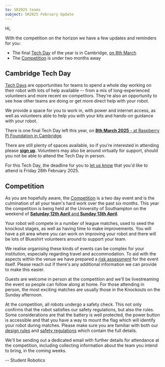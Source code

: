 ```yaml
---
to: SR2025 teams
subject: SR2025 February Update
---
```


Hi,

With the competition on the horizon we have a few updates and reminders for you:

* The final [Tech Day][tech-days] of the year is in Cambridge, [on 8th March][cambridge-tech-day-march]
* The [Competition][programme-competition] is under two months away

## Cambridge Tech Day

[Tech Days][tech-days] are opportunities for teams to spend a whole day working on their robot with lots of help available -- from a mix of long-experienced volunteers and more recent ex-competitors. They're also an opportunity to see how other teams are doing or get more direct help with your robot.

We provide a space for you to work in, with power and internet access, as well as volunteers able to help you with your kits and hands-on guidance with your robot.

There is one final Tech Day left this year, on [**8th March 2025** - at Raspberry Pi Foundation in Cambridge][cambridge-tech-day-march].

There are still plenty of spaces available, so if you're interested in attending please **[sign up][tech-day-signup]**.
Volunteers may also be around virtually for support, should you not be able to attend the Tech Day in person.

For this Tech Day, the deadline for you to [let us know][tech-day-signup] that you'd like to attend is Friday 28th February 2025.

## Competition

As you are hopefully aware, the [Competition][programme-competition] is a two day event and is the culmination of all your team's hard work over the past six months.
This year the competition is being held at the University of Southampton on the weekend of [**Saturday 12th April** and **Sunday 13th April**][competition-event].

Your robot will compete in a number of league matches, used to seed the knockout stages, as well as having time to make improvements.
You will have a pit area where you can work on improving your robot and there will be lots of Blueshirt volunteers around to support your team.

We realise organising these kinds of events can be complex for your institution, especially regarding travel and accommodation.
To aid with the aspects within the venue we have prepared a [risk assessment][competition-risk-assessment] for the event itself.
Please reach out if there's any additional information we can provide to make this easier.

Guests are welcome in person at the competition and we'll be livestreaming the event so people can follow along at home.
For those attending in person, the most exciting matches are usually those in the Knockouts on the Sunday afternoon.

At the competition, all robots undergo a safety check.
This not only confirms that the robot satisfies our safety regulations, but also the rules.
Some considerations are that the battery is well protected, the power button is accessible and that you have a way to mount the flag which will identify your robot during matches.
Please make sure you are familiar with both our [design rules][design-rules] and [safety regulations][safety-regulations] which contain the full details.

We'll be sending out a dedicated email with further details for attendance at the competition, including collecting information about the team you intend to bring, in the coming weeks.

-- Student Robotics


[cambridge-tech-day-march]: https://studentrobotics.org/events/sr2025/cambridge-tech-day-march
[tech-days]: https://studentrobotics.org/docs/robots_101/tech_days
[tech-day-signup]: https://forms.gle/SpZnqpUAaRbxwy2C9
[programme-competition]: https://studentrobotics.org/docs/robots_101/programme_structure#competition
[competition-event]: https://studentrobotics.org/events/sr2025/competition/
[competition-risk-assessment]: https://studentrobotics.org/resources/sr2025/risk-assessments/SR2025-Competition-Risk-Assessment.pdf
[safety-regulations]: https://studentrobotics.org/docs/resources/2025/rulebook.html#safety-regulations
[design-rules]: https://studentrobotics.org/docs/resources/2025/rulebook.html#design-rules
